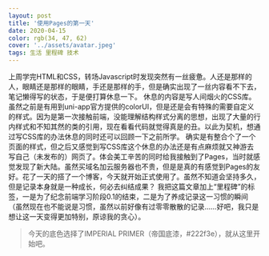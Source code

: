 ```yaml
---
layout: post
title: '使用Pages的第一天'
date: 2020-04-15
color: rgb(34, 47, 62)
cover: '../assets/avatar.jpeg'
tags: 生活 里程碑 技术
---
```

上周学完HTML和CSS，转场Javascript时发现突然有一丝疲惫。人还是那样的人，眼睛还是那样的眼睛，手还是那样的手，但是确实出现了一丝内容看不下去，笔记懒得写的状态，于是便打算休息一下。
休息的内容是写人间烟火的CSS库。虽然之前是有用到uni-app官方提供的colorUI，但是还是会有特殊的需要自定义的样式。因为是第一次接触前端，没能理解结构样式分离的思想，出现了大量的行内样式和不知其然的类的引用，现在看看代码就觉得真是的丑。以此为契机，想通过写CSS库的办法休息的同时还可以回顾一下之前所学。
确实是有整合个了一个页面的样式，但之后又感觉到写CSS库这个休息的办法还是有点麻烦就又神游去写自己（未发布的）网页了。体会美工辛苦的同时给我接触到了Pages，当时就感觉发现了新大陆。虽然买域名加云服务器也不贵，但是是真的有感觉到Pages的友好。花了一天的搭了一个博客，今天就开始正式使用了。虽然不知道会坚持多久，但是记录本身就是一种成长，何必去纠结成果？
我把这篇文章加上“里程碑”的标签，一是为了纪念前端学习阶段0.1的结束，二是为了养成记录这一习惯的瞬间（虽然现在也不能说是习惯，虽然以前好像有过零零散散的记录……好吧，我只是想让这一天变得更加特别，原谅我的贪心）。

>今天的底色选择了IMPERIAL PRIMER（帝国底漆，#222f3e），就从这里开始吧。
